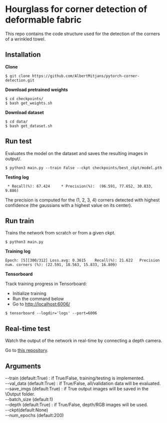# Hourglass for corner detection of deformable fabric

This repo contains the code structure used for the detection of the corners of a wrinkled towel. 

## Installation

**Clone**
```
$ git clone https://github.com/AlbertMitjans/pytorch-corner-detection.git
```
**Download pretrained weights**
```
$ cd checkpoints/
$ bash get_weights.sh
```
**Download dataset**
```
$ cd data/
$ bash get_dataset.sh
```

## Run test

Evaluates the model on the dataset and saves the resulting images in output/.

```
$ python3 main.py --train False --ckpt checkpoints/best_ckpt/model.pth
```

**Testing log**
```
 * Recall(%): 67.424	 * Precision(%):  (96.591, 77.652, 30.833, 9.886)
```

The precision is computed for the (1, 2, 3, 4) corners detected with highest confidence (the gaussians with a highest value on its center).

## Run train

Trains the network from scratch or from a given ckpt.

```
$ python3 main.py
```

**Training log**
```
Epoch: [5][300/312]	Loss.avg: 0.3615	Recall(%): 21.622	Precision num. corners (%): (22.591, 18.563, 15.833, 16.809)
```

**Tensorboard**

Track training progress in Tensorboard:
+ Initialize training
+ Run the command below
+ Go to [http://localhost:6006/](http://localhost:6006/)

```
$ tensorboard --logdir='logs' --port=6006
```


## Real-time test
Watch the output of the network in real-time by connecting a depth camera.

Go to [this repository](https://github.com/AlbertMitjans/real-time).

## Arguments
--train (default:True) : if True/False, training/testing is implemented.  
--val_data (default:True) : if True/False, all/validation data will be evaluated.  
--save_imgs (default:True) : if True output images will be saved in the \Output folder.  
--batch_size (default:1)  
--depth (default:True) : if True/False, depth/RGB images will be used.  
--ckpt(default:None)  
--num_epochs (default:200)  


